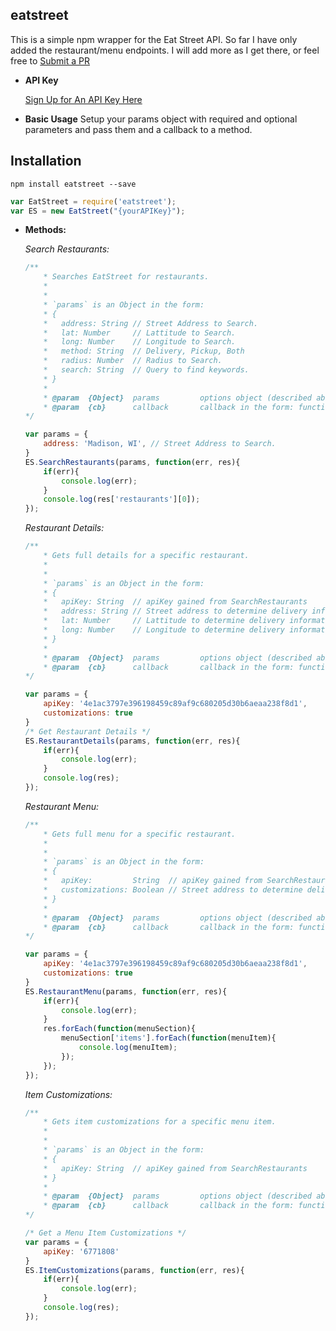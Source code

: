 **eatstreet**
----
  This is a simple npm wrapper for the Eat Street API. So far I have only added the restaurant/menu endpoints.
  I will add more as I get there, or feel free to [Submit a PR](https://github.com/austinaryain/eatstreet/pull/new/master)

* **API Key**

  [Sign Up for An API Key Here](https://developers.eatstreet.com)


* **Basic Usage**
    Setup your params object with required and optional parameters and pass them and a callback to a method.
    
## Installation

`npm install eatstreet --save`

```javascript
var EatStreet = require('eatstreet');
var ES = new EatStreet("{yourAPIKey}");
```


* **Methods:**
    
  *Search Restaurants:*  

    ```javascript
    /**
        * Searches EatStreet for restaurants.
        *
        *
        * `params` is an Object in the form:
        * {
        *   address: String // Street Address to Search.
        *   lat: Number     // Lattitude to Search.
        *   long: Number    // Longitude to Search.
        *   method: String  // Delivery, Pickup, Both
        *   radius: Number  // Radius to Search.
        *   search: String  // Query to find keywords.
        * }
        *
        * @param  {Object}  params         options object (described above).
        * @param  {cb}      callback       callback in the form: function (err, response)
    */

    var params = {
        address: 'Madison, WI', // Street Address to Search.
    }
    ES.SearchRestaurants(params, function(err, res){
        if(err){
            console.log(err);
        }
        console.log(res['restaurants'][0]);
    });
    ```

    *Restaurant Details:*  

    ```javascript
    /**
        * Gets full details for a specific restaurant.
        *
        *
        * `params` is an Object in the form:
        * {
        *   apiKey: String  // apiKey gained from SearchRestaurants
        *   address: String // Street address to determine delivery information.
        *   lat: Number     // Lattitude to determine delivery information.
        *   long: Number    // Longitude to determine delivery information.
        * }
        *
        * @param  {Object}  params         options object (described above).
        * @param  {cb}      callback       callback in the form: function (err, response)
    */

    var params = {
        apiKey: '4e1ac3797e396198459c89af9c680205d30b6aeaa238f8d1',
        customizations: true
    }
    /* Get Restaurant Details */
    ES.RestaurantDetails(params, function(err, res){
        if(err){
            console.log(err);
        }
        console.log(res);
    });
    ```

    *Restaurant Menu:*  

    ```javascript
    /**
        * Gets full menu for a specific restaurant.
        *
        *
        * `params` is an Object in the form:
        * {
        *   apiKey:         String  // apiKey gained from SearchRestaurants
        *   customizations: Boolean // Street address to determine delivery information.
        * }
        *
        * @param  {Object}  params         options object (described above).
        * @param  {cb}      callback       callback in the form: function (err, response)
    */

    var params = {
        apiKey: '4e1ac3797e396198459c89af9c680205d30b6aeaa238f8d1',
        customizations: true
    }
    ES.RestaurantMenu(params, function(err, res){
        if(err){
            console.log(err);
        }
        res.forEach(function(menuSection){
            menuSection['items'].forEach(function(menuItem){
                console.log(menuItem);
            });
        });
    });
    ```

    *Item Customizations:*  

    ```javascript
    /**
        * Gets item customizations for a specific menu item.
        *
        *
        * `params` is an Object in the form:
        * {
        *   apiKey: String  // apiKey gained from SearchRestaurants
        * }
        *
        * @param  {Object}  params         options object (described above).
        * @param  {cb}      callback       callback in the form: function (err, response)
    */

    /* Get a Menu Item Customizations */
    var params = {
        apiKey: '6771808'
    }
    ES.ItemCustomizations(params, function(err, res){
        if(err){
            console.log(err);
        }
        console.log(res);
    });
    ```
  


